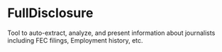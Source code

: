 # FullDisclosure
Tool to auto-extract, analyze, and present information about journalists including FEC filings, Employment history, etc.
